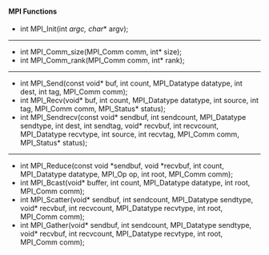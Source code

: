 #### MPI Functions

* int MPI_Init(int *argc, char** argv);
---
* int MPI_Comm_size(MPI_Comm comm, int* size);
* int MPI_Comm_rank(MPI_Comm comm, int* rank);
---
* int MPI_Send(const void* buf, int count, MPI_Datatype datatype, int dest, int tag, MPI_Comm comm);
* int MPI_Recv(void* buf, int count, MPI_Datatype datatype, int source, int tag, MPI_Comm comm, MPI_Status* status);
* int MPI_Sendrecv(const void* sendbuf, int sendcount, 
                 MPI_Datatype sendtype,
                 int dest, int sendtag,
                 void* recvbuf, int recvcount,
                 MPI_Datatype recvtype,
                 int source, int recvtag,
                 MPI_Comm comm, MPI_Status* status);
---
* int MPI_Reduce(const void *sendbuf, void *recvbuf, int count,
                 MPI_Datatype datatype, MPI_Op op, int root, MPI_Comm comm);
* int MPI_Bcast(void* buffer, int count, MPI_Datatype datatype, int root, MPI_Comm comm);
* int MPI_Scatter(void* sendbuf, int sendcount, MPI_Datatype sendtype,
                  void* recvbuf, int recvcount, MPI_Datatype recvtype,
                  int root, MPI_Comm comm);
* int MPI_Gather(void* sendbuf, int sendcount, MPI_Datatype sendtype, void* recvbuf,
                 int recvcount, MPI_Datatype recvtype, int root, MPI_Comm comm);
